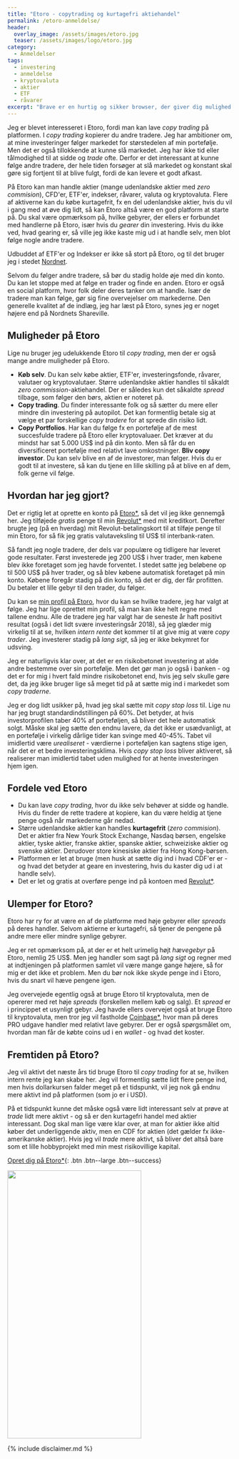 ```yaml
---
title: "Etoro - copytrading og kurtagefri aktiehandel"
permalink: /etoro-anmeldelse/
header:
  overlay_image: /assets/images/etoro.jpg
  teaser: /assets/images/logo/etoro.jpg
category:
  - Anmeldelser
tags:
  - investering
  - anmeldelse
  - kryptovaluta
  - aktier
  - ETF
  - råvarer
excerpt: "Brave er en hurtig og sikker browser, der giver dig mulighed for at blokere reklamer og give credits til de sites, du kan lide."
---
```


Jeg er blevet interesseret i Etoro, fordi man kan lave _copy trading_ på platformen. I _copy trading_ kopierer du andre tradere. Jeg har ambitioner om, at mine investeringer følger markedet for størstedelen af min portefølje. Men det er også tillokkende at kunne slå markedet. Jeg har ikke tid eller tålmodighed til at sidde og _trade_ ofte. Derfor er det interessant at kunne følge andre tradere, der hele tiden forsøger at slå markedet og konstant skal gøre sig fortjent til at blive fulgt, fordi de kan levere et godt afkast. 

På Etoro kan man handle aktier (mange udenlandske aktier med _zero commision_), CFD'er, ETF'er, indekser, råvarer, valuta og kryptovaluta. Flere af aktiverne kan du købe kurtagefrit, fx en del udenlandske aktier, hvis du vil i gang med at øve dig lidt, så kan Etoro altså være en god platform at starte på. Du skal være opmærksom på, hvilke gebyrer, der ellers er forbundet med handlerne på Etoro, især hvis du _gearer_ din investering. Hvis du ikke ved, hvad gearing er, så ville jeg ikke kaste mig ud i at handle selv, men blot følge nogle andre tradere. 

Udbuddet af ETF'er og Indekser er ikke så stort på Etoro, og til det bruger jeg i stedet [Nordnet](/go/nordnet/).

Selvom du følger andre tradere, så bør du stadig holde øje med din konto. Du kan let stoppe med at følge en trader og finde en anden. Etoro er også en social platform, hvor folk deler deres tanker om at handle. Især de tradere man kan følge, gør sig fine overvejelser om markederne. Den generelle kvalitet af de indlæg, jeg har læst på Etoro, synes jeg er noget højere end på Nordnets Shareville.

## Muligheder på Etoro

Lige nu bruger jeg udelukkende Etoro til _copy trading_, men der er også mange andre muligheder på Etoro.

- **Køb selv**. Du kan selv købe aktier, ETF'er, investeringsfonde, råvarer, valutaer og kryptovalutaer. Større udenlandske aktier handles til såkaldt _zero commission_-aktiehandel. Der er således kun det såkaldte _spread_ tilbage, som følger den børs, aktien er noteret på.
- **Copy trading**. Du finder interessante folk og så sætter du mere eller mindre din investering på autopilot. Det kan formentlig betale sig at vælge et par forskellige _copy tradere_ for at sprede din risiko lidt.
- **Copy Portfolios**. Har kan du følge fx en portefølje af de mest succesfulde tradere på Etoro eller kryptovaluaer. Det kræver at du mindst har sat 5.000 US$ ind på din konto. Men så får du en diversificeret portefølje med relativt lave omkostninger.
**Bliv copy investor**. Du kan selv blive en af de investorer, man følger. Hvis du er godt til at investere, så kan du tjene en lille skilling på at blive en af dem, folk gerne vil følge. 

## Hvordan har jeg gjort?

Det er rigtig let at oprette en konto på [Etoro\*](/go/etoro/), så det vil jeg ikke gennemgå her. Jeg tilføjede _gratis_ penge til min [Revolut\*](/go/revolut/) med mit kreditkort. Derefter brugte jeg (på en hverdag) mit Revolut-betalingskort til at tilføje penge til min Etoro, for så fik jeg gratis valutaveksling til US$ til interbank-raten.

Så fandt jeg nogle tradere, der dels var populære og tidligere har leveret gode resultater. Først investerede jeg 200 US$ i hver trader, men købene blev ikke foretaget som jeg havde forventet. I stedet satte jeg beløbene op til 500 US$ på hver trader, og så blev købene automatisk foretaget på min konto. Købene foregår stadig på din konto, så det er dig, der får profitten. Du betaler et lille gebyr til den trader, du følger.

Du kan se [min profil på Etoro](https://www.etoro.com/people/lsolesen), hvor du kan se hvilke tradere, jeg har valgt at følge. Jeg har lige oprettet min profil, så man kan ikke helt regne med tallene endnu. Alle de tradere jeg har valgt har de seneste år haft positivt resultat (også i det lidt svære investeringsår 2018), så jeg glæder mig virkelig til at se, hvilken _intern rente_ det kommer til at give mig at være _copy trader_. Jeg investerer stadig på _lang sigt_, så jeg er ikke bekymret for udsving.

Jeg er naturligvis klar over, at det er en risikobetonet investering at alde andre bestemme over sin portefølje. Men det gør man jo også i banken - og det er for mig i hvert fald mindre risikobetonet end, hvis jeg selv skulle gøre det, da jeg ikke bruger lige så meget tid på at sætte mig ind i markedet som _copy traderne_.

Jeg er dog lidt usikker på, hvad jeg skal sætte mit _copy stop loss_ til. Lige nu har jeg brugt standardindstillingen på 60%. Det betyder, at hvis investorprofilen taber 40% af porteføljen, så bliver det hele automatisk solgt. Måske skal jeg sætte den endnu lavere, da det ikke er usædvanligt, at en portefølje i virkelig dårlige tider kan svinge med 40-45%. Tabet vil imidlertid være _urealiseret_ - værdierne i porteføljen kan sagtens stige igen, når det er et bedre investeringsklima. Hvis _copy stop loss_ bliver aktiveret, så realiserer man imidlertid tabet uden mulighed for at hente investeringen hjem igen.

## Fordele ved Etoro

- Du kan lave _copy trading_, hvor du ikke selv behøver at sidde og handle. Hvis du finder de rette tradere at kopiere, kan du være heldig at tjene penge også når markederne går nedad.
- Større udenlandske aktier kan handles **kurtagefrit** (_zero commision_). Det er aktier fra New Yourk Stock Exchange, Nasdaq børsen, engelske aktier, tyske aktier, franske aktier, spanske aktier, schweiziske aktier og svenske aktier. Derudover store kinesiske aktier fra Hong Kong-børsen.
- Platformen er let at bruge (men husk at sætte dig ind i hvad CDF'er er - og hvad det betyder at geare en investering, hvis du kaster dig ud i at handle selv).
- Det er let og gratis at overføre penge ind på kontoen med [Revolut\*](/go/revolut/).

## Ulemper for Etoro?

Etoro har ry for at være en af de platforme med høje gebyrer eller _spreads_ på deres handler. Selvom aktierne er kurtagefri, så tjener de pengene på andre mere eller mindre synlige gebyrer. 

Jeg er ret opmærksom på, at der er et helt urimelig højt _hævegebyr_ på Etoro, nemlig 25 US$. Men jeg handler som sagt på _lang sigt_ og regner med at indtjeningen på platformen samlet vil være mange gange højere, så for mig er det ikke et problem. Men du bør nok ikke skyde penge ind i Etoro, hvis du snart vil hæve pengene igen.

Jeg overvejede egentlig også at bruge Etoro til kryptovaluta, men de opererer med ret høje _spreads_ (forskellen mellem køb og salg). Et _spread_ er i princippet et usynligt gebyr. Jeg havde ellers overvejet også at bruge Etoro til kryptovaluta, men tror jeg vil fastholde [Coinbase\*](/go/coinbase/), hvor man på deres PRO udgave handler med relativt lave gebyrer. Der er også spørgsmålet om, hvordan man får de købte coins ud i en _wallet_ - og hvad det koster.

## Fremtiden på Etoro?

Jeg vil aktivt det næste års tid bruge Etoro til _copy trading_ for at se, hvilken intern rente jeg kan skabe her. Jeg vil formentlig sætte lidt flere penge ind, men hvis dollarkursen falder meget på et tidspunkt, vil jeg nok gå endnu mere aktivt ind på platformen (som jo er i USD).

På et tidspunkt kunne det måske også være lidt interessant selv at prøve at _trade_ lidt mere aktivt - og så er den kurtagefri handel med aktier interessant. Dog skal man lige være klar over, at man for aktier ikke altid køber det underliggende aktiv, men en CDF for aktien (det gælder fx ikke-amerikanske aktier). Hvis jeg vil _trade_ mere aktivt, så bliver det altså bare som et lille hobbyprojekt med min mest risikovillige kapital.

[Opret dig på Etoro\*](/go/etoro/){: .btn .btn--large .btn--success}

<a href="http://partners.etoro.com/B11304_A79325_TClick.aspx" Target="_Top"><img border="0" src="http://partners.etoro.com/B11304_A79325_TGet.aspx" alt="" width="300" height="600"></a>

{% include disclaimer.md %}

